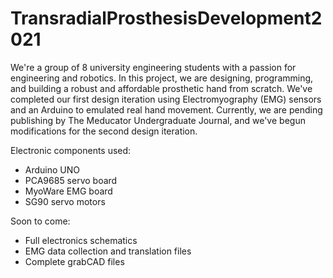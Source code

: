 # TransradialProsthesisDevelopment2021
We're a group of 8 university engineering students with a passion for engineering and robotics. In this project, we are designing, programming, and building a robust and affordable prosthetic hand from scratch. We've completed our first design iteration using Electromyography (EMG) sensors and an Arduino to emulated real hand movement. Currently, we are pending publishing by The Meducator Undergraduate Journal, and we've begun modifications for the second design iteration.

Electronic components used:
- Arduino UNO
- PCA9685 servo board
- MyoWare EMG board
- SG90 servo motors

Soon to come:
- Full electronics schematics
- EMG data collection and translation files
- Complete grabCAD files

